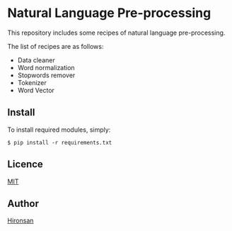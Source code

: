 # Natural Language Pre-processing
This repository includes some recipes of natural language pre-processing.

The list of recipes are as follows:
* Data cleaner
* Word normalization
* Stopwords remover
* Tokenizer
* Word Vector


## Install
To install required modules, simply:

```
$ pip install -r requirements.txt
```

## Licence

[MIT](https://github.com/Hironsan/natural-language-preprocessings/blob/master/LICENCE)

## Author

[Hironsan](https://github.com/Hironsan)